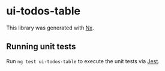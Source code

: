 # ui-todos-table

This library was generated with [Nx](https://nx.dev).

## Running unit tests

Run `ng test ui-todos-table` to execute the unit tests via [Jest](https://jestjs.io).
